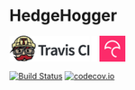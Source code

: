 # HedgeHogger

[![Travis CI logo](TravisCI.png)](https://travis-ci.org)
![Whitespace](Whitespace.png)
[![Codecov logo](Codecov.png)](https://www.codecov.io)

[![Build Status](https://travis-ci.org/richelbilderbeek/HedgeHogger.svg?branch=master)](https://travis-ci.org/richelbilderbeek/HedgeHogger)
[![codecov.io](https://codecov.io/github/richelbilderbeek/HedgeHogger/coverage.svg?branch=master)](https://codecov.io/github/richelbilderbeek/HedgeHogger?branch=master)

